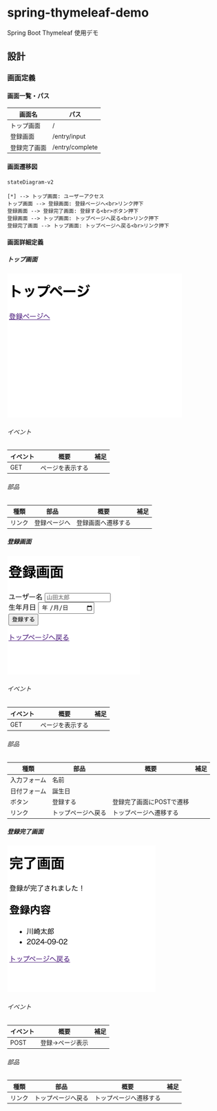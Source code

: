 # spring-thymeleaf-demo
Spring Boot Thymeleaf 使用デモ

## 設計
### 画面定義
#### 画面一覧・パス

|画面名|パス|
|--|--|
|トップ画面|/|
|登録画面|/entry/input|
|登録完了画面|/entry/complete|

#### 画面遷移図

```mermaid
stateDiagram-v2

[*] --> トップ画面: ユーザーアクセス
トップ画面 --> 登録画面: 登録ページへ<br>リンク押下
登録画面 --> 登録完了画面: 登録する<br>ボタン押下
登録画面 --> トップ画面: トップページへ戻る<br>リンク押下
登録完了画面 --> トップ画面: トップページへ戻る<br>リンク押下
```

#### 画面詳細定義
##### トップ画面
![](wiki/media/readme/top.png)

###### イベント
|イベント|概要|補足|
|--|--|--|
|GET|ページを表示する|

###### 部品
|種類|部品|概要|補足|
|--|--|--|--|
|リンク|登録ページへ|登録画面へ遷移する||


##### 登録画面
![](wiki/media/readme/input.png)

###### イベント
|イベント|概要|補足|
|--|--|--|
|GET|ページを表示する|

###### 部品
|種類|部品|概要|補足|
|--|--|--|--|
|入力フォーム|名前|||
|日付フォーム|誕生日|||
|ボタン|登録する|登録完了画面にPOSTで遷移||
|リンク|トップページへ戻る|トップページへ遷移する||

##### 登録完了画面
![](wiki/media/readme/complate.png)

###### イベント
|イベント|概要|補足|
|--|--|--|
|POST|登録→ページ表示|

###### 部品
|種類|部品|概要|補足|
|--|--|--|--|
|リンク|トップページへ戻る|トップページへ遷移する||

